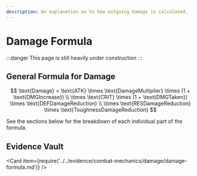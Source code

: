 ```yaml
---
description: An explanation as to how outgoing damage is calculated.
---
```


# Damage Formula

:::danger
This page is still heavily under construction
:::

## General Formula for Damage

$$
\text{Damage} = \text{ATK} \times \text{DamageMultiplier} \times (1 + \text{DMGIncrease}) \\
\times \text{CRIT} \times (1 + \text{DMGTaken}) \times \text{DEFDamageReduction} \\ 
\times \text{RESDamageReduction} \times \text{ToughnessDamageReduction}
$$

See the sections below for the breakdown of each individual part of the formula.

## Evidence Vault

<Card item={require('../../evidence/combat-mechanics/damage/damage-formula.md')} />
